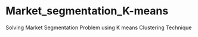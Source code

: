 # Market_segmentation_K-means
Solving Market Segmentation Problem using K means Clustering Technique
